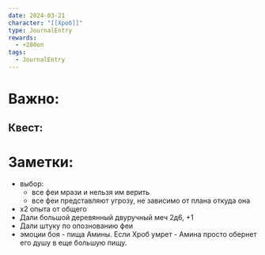 ```yaml
---
date: 2024-03-21
character: "[[Хроб]]"
type: JournalEntry
rewards:
  - +280оп
tags:
  - JournalEntry
---
```

# Важно:

## Квест:

# Заметки:
- выбор:
	- все феи мрази и нельзя им верить
	- все феи представляют угрозу, не зависимо от плана откуда она
- х2 опыта от общего
- Дали большой деревянный двуручный меч 2д6, +1
- Дали штуку по опознованию феи
- эмоции боя - пища Амины. Если Хроб умрет - Амина просто обернет его душу в еще большую пищу.